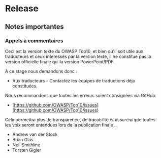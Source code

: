 # Release

## Notes importantes 

### Appels à commentaires

Ceci est la version texte du OWASP Top10, et  bien qu'il soit utile aux traducteurs et ceux interessés par la version texte, il ne constitue pas la version officielle finale qui la version PowerPoint/PDF.


A ce stage nous demandons donc : 

* Aux traducteurs - Contactez les équipes de traductions déja constituées.

Nous recommandons que toutes les erreurs soient consignées via GitHub:

* [https://github.com/OWASP/Top10/issues](https://github.com/OWASP/Top10/issues)

Cela permettra plus de transparence, de tracabilité et assurera que toutes les voix seront entendues lors de la publication finale ..

* Andrew van der Stock
* Brian Glas
* Neil Smithline
* Torsten Gigler
